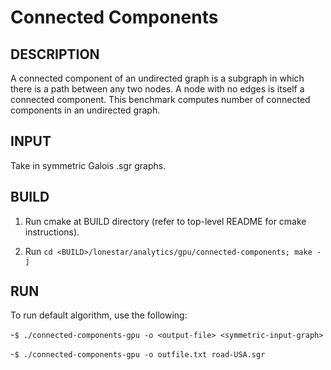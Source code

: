 Connected Components
================================================================================

DESCRIPTION
--------------------------------------------------------------------------------


A connected component of an undirected graph is a subgraph in which there is a path between any two nodes. A node with no edges is itself a connected component. This benchmark computes number of connected components in an undirected graph.

INPUT
--------------------------------------------------------------------------------

Take in symmetric Galois .sgr graphs. 

BUILD
--------------------------------------------------------------------------------

1. Run cmake at BUILD directory (refer to top-level README for cmake instructions).

2. Run `cd <BUILD>/lonestar/analytics/gpu/connected-components; make -j`

RUN
--------------------------------------------------------------------------------

To run default algorithm, use the following:

-`$ ./connected-components-gpu -o <output-file> <symmetric-input-graph>`

-`$ ./connected-components-gpu -o outfile.txt road-USA.sgr`

